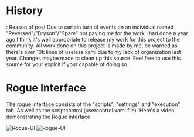 # History 
: Reason of post
Due to certain turn of events on an individual named "Reversed"/"Bryson"/"Spare" not paying me for the work I had done a year ago I think it's well appropriate to release my work for this project to the community. All work done on this project is made by me, be warned as there's over 10k lines of useless xaml due to my lack of organization last year. Changes maybe made to clean up this source. Feel free to use this source for your exploit if your capable of doing so. 

# Rogue Interface

The rogue interface consists of the "scripts", "settings" and "execution" tab. As well as the scriptcontrol (usercontrol.xaml file). Here's a video demonstrating the Rogue interface

![Rogue-UI](https://user-images.githubusercontent.com/51274450/172288159-d961fc1c-6cdf-4fb4-a6e4-e907df40766a.svg)
![Rogue-UI](https://user-images.githubusercontent.com/51274450/172288283-486e3701-0da0-406e-b456-0d0be590163b.svg)
